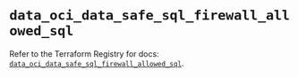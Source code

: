 # `data_oci_data_safe_sql_firewall_allowed_sql`

Refer to the Terraform Registry for docs: [`data_oci_data_safe_sql_firewall_allowed_sql`](https://registry.terraform.io/providers/oracle/oci/6.18.0/docs/data-sources/data_safe_sql_firewall_allowed_sql).
